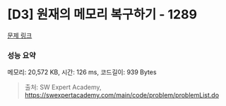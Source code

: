 # [D3] 원재의 메모리 복구하기 - 1289 

[문제 링크](https://swexpertacademy.com/main/code/problem/problemDetail.do?contestProbId=AV19AcoKI9sCFAZN) 

### 성능 요약

메모리: 20,572 KB, 시간: 126 ms, 코드길이: 939 Bytes



> 출처: SW Expert Academy, https://swexpertacademy.com/main/code/problem/problemList.do